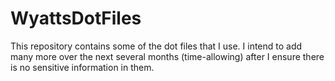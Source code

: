 # WyattsDotFiles
This repository contains some of the dot files that I use. I intend to add many more over the next several months (time-allowing) after I ensure there is no sensitive information in them.
